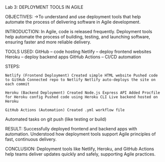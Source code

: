 Lab 3: DEPLOYMENT TOOLS IN AGILE
 
OBJECTIVES: ->To understand and use deployment tools that help automate the process of delivering software in Agile development.

INTRODUCTION: In Agile, code is released frequently. Deployment tools help automate the process of building, testing, and launching software, ensuring faster and more reliable delivery.

TOOLS USED: GitHub – code hosting Netlify – deploy frontend websites Heroku – deploy backend apps GitHub Actions – CI/CD automation

STEPS:

    Netlify (Frontend Deployment) Created simple HTML website Pushed code to GitHub Connected repo to Netlify Netlify auto-deploys the site on each commit

    Heroku (Backend Deployment) Created Node.js Express API Added Procfile for Heroku config Pushed code using Heroku CLI Live backend hosted on Heroku

    GitHub Actions (Automation) Created .yml workflow file

Automated tasks on git push (like testing or build)

RESULT: Successfully deployed frontend and backend apps with automation. Understood how deployment tools support Agile principles of fast, continuous delivery.

CONCLUSION: Deployment tools like Netlify, Heroku, and GitHub Actions help teams deliver updates quickly and safely, supporting Agile practices.
